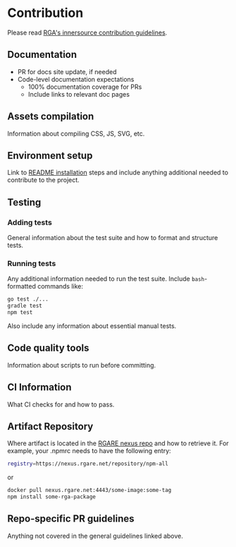 # Contribution

Please read [RGA's innersource contribution guidelines](https://github.com/rgare/innersource-project-template/blob/master/GENERAL-CONTRIBUTING.md).

## Documentation

- PR for docs site update, if needed
- Code-level documentation expectations
  - 100% documentation coverage for PRs
  - Include links to relevant doc pages

## Assets compilation

Information about compiling CSS, JS, SVG, etc.

## Environment setup

Link to [README installation](README.md#installation) steps and include anything additional needed to contribute to the project.

## Testing

### Adding tests

General information about the test suite and how to format and structure tests.

### Running tests

Any additional information needed to run the test suite. Include `bash`-formatted commands like:

```bash
go test ./...
gradle test
npm test
```

Also include any information about essential manual tests.

## Code quality tools

Information about scripts to run before committing.

## CI Information

What CI checks for and how to pass.

## Artifact Repository

Where artifact is located in the [RGARE nexus repo](https://nexus.rgare.net) and how to retrieve it.  For example, your .npmrc needs to have the following entry:

```bash
registry=https://nexus.rgare.net/repository/npm-all
```

or

```bash
docker pull nexus.rgare.net:4443/some-image:some-tag
npm install some-rga-package
```

## Repo-specific PR guidelines

Anything not covered in the general guidelines linked above.
